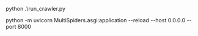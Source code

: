 python .\run_crawler.py


python -m uvicorn MultiSpiders.asgi:application --reload --host 0.0.0.0 --port 8000
